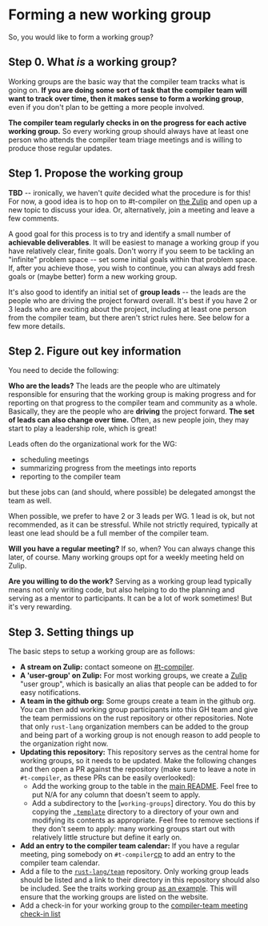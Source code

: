 # Forming a new working group

So, you would like to form a working group?

## Step 0. What *is* a working group?

Working groups are the basic way that the compiler team tracks what is
going on. **If you are doing some sort of task that the compiler team
will want to track over time, then it makes sense to form a working
group**, even if you don't plan to be getting a more people involved.

**The compiler team regularly checks in on the progress for each active
working group.** So every working group should always have at least one
person who attends the compiler team triage meetings and is willing to
produce those regular updates.

## Step 1. Propose the working group

**TBD** -- ironically, we haven't *quite* decided what the procedure
is for this!  For now, a good idea is to hop on to #t-compiler on [the
Zulip][cp] and open up a new topic to discuss your idea. Or,
alternatively, join a meeting and leave a few comments.

[cp]: ../about/chat-platform.md

A good goal for this process is to try and identify a small number of
**achievable deliverables**. It will be easiest to manage a working
group if you have relatively clear, finite goals. Don't worry if you
seem to be tackling an "infinite" problem space -- set some initial
goals within that problem space. If, after you achieve those, you wish
to continue, you can always add fresh goals or (maybe better) form a
new working group.

It's also good to identify an initial set of **group leads** -- the
leads are the people who are driving the project forward overall. It's
best if you have 2 or 3 leads who are exciting about the project,
including at least one person from the compiler team, but there aren't
strict rules here. See below for a few more details.

## Step 2. Figure out key information

You need to decide the following:

**Who are the leads?** The leads are the people who are ultimately
responsible for ensuring that the working group is making progress and
for reporting on that progress to the compiler team and community as a
whole. Basically, they are the people who are **driving** the project
forward.  **The set of leads can also change over time.** Often, as
new people join, they may start to play a leadership role, which is
great!

Leads often do the organizational work for the WG:

- scheduling meetings
- summarizing progress from the meetings into reports
- reporting to the compiler team

but these jobs can (and should, where possible) be delegated amongst
the team as well.

When possible, we prefer to have 2 or 3 leads per WG. 1 lead is ok,
but not recommended, as it can be stressful. While not strictly
required, typically at least one lead should be a full member of the
compiler team.

**Will you have a regular meeting?** If so, when? You can always
change this later, of course. Many working groups opt for a weekly
meeting held on Zulip.

**Are you willing to do the work?** Serving as a working group lead
typically means not only writing code, but also helping to do the
planning and serving as a mentor to participants. It can be a lot of
work sometimes! But it's very rewarding.

## Step 3. Setting things up

The basic steps to setup a working group are as follows:

- **A stream on Zulip:** contact someone on [#t-compiler][cp].
- **A 'user-group' on Zulip:** For most working groups, we create a
  [Zulip][cp] "user group", which is basically an alias that people
  can be added to for easy notifications.
- **A team in the github org:** Some groups create a team in the github org.
  You can then add working group participants into this GH team and give the team
  permissions on the rust repository or other repositories. Note that only `rust-lang`
  organization members can be added to the group and being part of a working group is
  not enough reason to add people to the organization right now.
- **Updating this repository:** This repository serves as the central home
  for working groups, so it needs to be updated. Make the following changes and
  then open a PR against the repository (make sure to leave a note in `#t-compiler`,
  as these PRs can be easily overlooked):
  - Add the working group to the table in the [main
    README][README]. Feel free to put N/A for any column that doesn't
    seem to apply.
  - Add a subdirectory to the [`working-groups`] directory. You do
    this by copying the [`.template`][template] directory to a
    directory of your own and modifying its contents as appropriate.
    Feel free to remove sections if they don't seem to apply: many
    working groups start out with relatively little structure but
    define it early on.
- **Add an entry to the compiler team calendar:** If you have a regular meeting,
  ping somebody on `#t-compiler`[cp] to add an entry to the compiler team calendar.
- Add a file to the [`rust-lang/team`][team_repo] repository. Only working group leads should be
  listed and a link to their directory in this repository should also be included. See the
  traits working group [as an example][team_repo_example]. This will ensure that the working groups
  are listed on the website.
- Add a check-in for your working group to the [compiler-team meeting check-in list](check_in)

[team_repo]: https://github.com/rust-lang/team
[team_repo_example]: https://github.com/rust-lang/team/blob/master/teams/wg-traits.toml

[check_in]: ../about/triage-meeting.md
[README]: ../README.md
[template]: ../working-groups/.template
